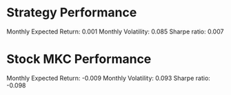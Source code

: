 # Strategy Performance
Monthly Expected Return: 0.001
Monthly Volatility: 0.085
Sharpe ratio: 0.007
# Stock MKC Performance
Monthly Expected Return: -0.009
Monthly Volatility: 0.093
Sharpe ratio: -0.098

